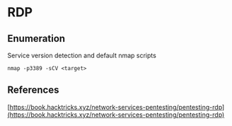 # RDP

## Enumeration

Service version detection and default nmap scripts

```
nmap -p3389 -sCV <target>
```

## References

[https://book.hacktricks.xyz/network-services-pentesting/pentesting-rdp](https://book.hacktricks.xyz/network-services-pentesting/pentesting-rdp)
